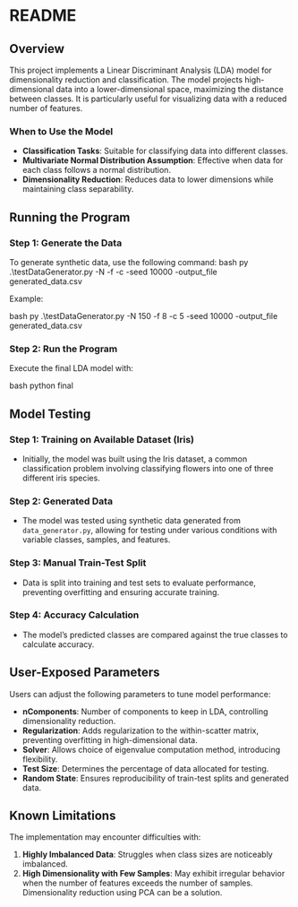 # README

## Overview

This project implements a Linear Discriminant Analysis (LDA) model for dimensionality reduction and classification. The model projects high-dimensional data into a lower-dimensional space, maximizing the distance between classes. It is particularly useful for visualizing data with a reduced number of features.

### When to Use the Model

- **Classification Tasks**: Suitable for classifying data into different classes.
- **Multivariate Normal Distribution Assumption**: Effective when data for each class follows a normal distribution.
- **Dimensionality Reduction**: Reduces data to lower dimensions while maintaining class separability.

## Running the Program

### Step 1: Generate the Data

To generate synthetic data, use the following command:
bash
py .\testDataGenerator.py -N <Sample size> -f <features> -c <classes> -seed 10000 -output_file generated_data.csv


Example:

bash
py .\testDataGenerator.py -N 150 -f 8 -c 5 -seed 10000 -output_file generated_data.csv


### Step 2: Run the Program

Execute the final LDA model with:

bash
python final


## Model Testing

### Step 1: Training on Available Dataset (Iris)

- Initially, the model was built using the Iris dataset, a common classification problem involving classifying flowers into one of three different iris species.

### Step 2: Generated Data

- The model was tested using synthetic data generated from `data_generator.py`, allowing for testing under various conditions with variable classes, samples, and features.

### Step 3: Manual Train-Test Split

- Data is split into training and test sets to evaluate performance, preventing overfitting and ensuring accurate training.

### Step 4: Accuracy Calculation

- The model’s predicted classes are compared against the true classes to calculate accuracy.

## User-Exposed Parameters

Users can adjust the following parameters to tune model performance:

- **nComponents**: Number of components to keep in LDA, controlling dimensionality reduction.
- **Regularization**: Adds regularization to the within-scatter matrix, preventing overfitting in high-dimensional data.
- **Solver**: Allows choice of eigenvalue computation method, introducing flexibility.
- **Test Size**: Determines the percentage of data allocated for testing.
- **Random State**: Ensures reproducibility of train-test splits and generated data.

## Known Limitations

The implementation may encounter difficulties with:

1. **Highly Imbalanced Data**: Struggles when class sizes are noticeably imbalanced.
2. **High Dimensionality with Few Samples**: May exhibit irregular behavior when the number of features exceeds the number of samples. Dimensionality reduction using PCA can be a solution.
